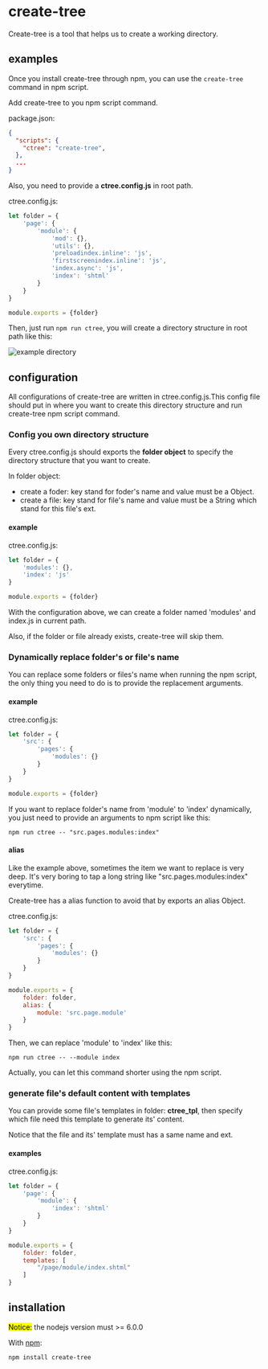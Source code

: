 # create-tree

Create-tree is a tool that helps us to create a working directory.

## examples

Once you install create-tree through npm, you can use the `create-tree` command in npm script.

Add create-tree to you npm script command.

package.json:
	
```json
{
  "scripts": {
    "ctree": "create-tree",
  },
  ...
}
```

Also, you need to provide a **ctree.config.js** in root path.

ctree.config.js:

```js
let folder = {
	'page': {
		'module': {
			'mod': {},
			'utils': {},
			'preloadindex.inline': 'js',
			'firstscreenindex.inline': 'js',
			'index.async': 'js',
			'index': 'shtml'
		}
	}
}

module.exports = {folder}
```

Then, just run `npm run ctree`, you will create a directory structure in root path like this:

![example directory](https://misc.aotu.io/Chen-jj/ctree.png)

## configuration

All configurations of create-tree are written in ctree.config.js.This config file should put in where you want to create this directory structure and run create-tree npm script command.

### Config you own directory structure

Every ctree.config.js should exports the **folder object** to specify the directory structure that you want to create.

In folder object:

* create a foder: key stand for foder's name and value must be a Object.
* create a file: key stand for file's name and value must be a String which stand for this file's ext.

#### example

ctree.config.js:

```js
let folder = {
	'modules': {},
	'index': 'js'
}

module.exports = {folder}
```

With the configuration above, we can create a folder named 'modules' and index.js in current path.

Also, if the folder or file already exists, create-tree will skip them.

### Dynamically replace folder's  or file's name

You can replace some folders or files's name when running the npm script, the only thing you need to do is to provide the replacement arguments.

#### example

ctree.config.js:

```js
let folder = {
	'src': {
		'pages': {
			'modules': {}
		}
	}
}

module.exports = {folder}
```

If you want to replace folder's name from 'module' to 'index' dynamically, you just need to provide an arguments to npm script like this:

```
npm run ctree -- "src.pages.modules:index"
```

#### alias

Like the example above, sometimes the item we want to replace is very deep. It's very boring to tap a long string like "src.pages.modules:index" everytime.

Create-tree has a alias function to avoid that by exports an alias Object.

ctree.config.js:

```js
let folder = {
	'src': {
		'pages': {
			'modules': {}
		}
	}
}

module.exports = {
	folder: folder,
	alias: {
		module: 'src.page.module'
	}
}
```

Then, we can replace 'module' to 'index' like this:

```
npm run ctree -- --module index
```

Actually, you can let this command shorter using the npm script.

### generate file's default content with templates

You can provide some file's templates in folder: **ctree_tpl**, then specify which file need this template to generate its' content.

Notice that the file and its' template must has a same name and ext.

#### examples

ctree.config.js:

```js
let folder = {
	'page': {
		'module': {
			'index': 'shtml'
		}
	}
}

module.exports = {
	folder: folder,
	templates: [
		"/page/module/index.shtml"
	]
}
```




## installation

<mark>Notice:</mark> the nodejs version must >= 6.0.0

With [npm](https://github.com/npm/npm):

```
npm install create-tree
```